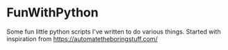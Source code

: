 # FunWithPython
Some fun little python scripts I've written to do various things. Started with inspiration from https://automatetheboringstuff.com/
